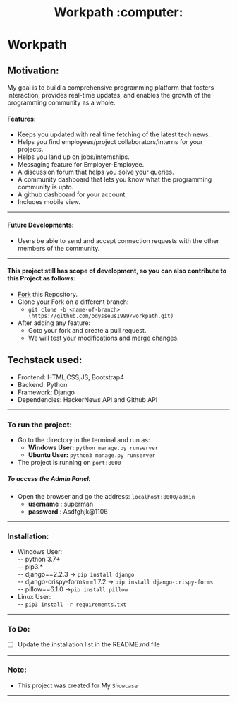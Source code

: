 <div align="center">	
	<h1>Workpath :computer:</h1>
</div>

# Workpath
## Motivation: 
My goal is to build a comprehensive programming platform that fosters interaction, provides real-time updates, and enables the growth of the programming community as a whole.
#### Features:
* Keeps you updated with real time fetching of the latest tech news.
* Helps you find employees/project collaborators/interns for your projects.
* Helps you land up on jobs/internships.
* Messaging feature for Employer-Employee.
* A discussion forum that helps you solve your queries.
* A community dashboard that lets you know what the programming community is upto.
* A github dashboard for your account.
* Includes mobile view.

------------------------------------------
#### Future Developments:
* Users be able to send and accept connection requests with the other members of the community.

------------------------------------------

#### This project still has scope of development, so you can also contribute to this Project as follows:
* [Fork]((https://github.com/odysseus1999/workpath.git)) this Repository.
* Clone your Fork on a different branch:
	* `git clone -b <name-of-branch>(https://github.com/odysseus1999/workpath.git)`
* After adding any feature:
	* Goto your fork and create a pull request.
	* We will test your modifications and merge changes.
	

## Techstack used:
- Frontend: HTML,CSS,JS, Bootstrap4
- Backend: Python
- Framework: Django
- Dependencies: HackerNews API and Github API

------------------------------------------
### To run the project:
* Go to the directory in the terminal and run as:
	* **Windows User:** `python manage.py runserver`
	* **Ubuntu User:** `python3 manage.py runserver`
* The project is running on `port:8000`

##### To access the Admin Panel:
* Open the browser and go the address: `localhost:8000/admin`
	* **username** : superman
	* **password** : Asdfghjk@1106

------------------------------------------

### Installation:
- Windows User:<br/>
-- python 3.7+<br/>
-- pip3.*<br/>
-- django==2.2.3 -> ```pip install django```<br/>
-- django-crispy-forms==1.7.2 -> ```pip install django-crispy-forms```<br/>
-- pillow==6.1.0 ->```pip install pillow```<br/>
- Linux User:<br/>
-- ```pip3 install -r requirements.txt```

------------------------------------------

### To Do:
* [ ] Update the installation list in the README.md file

------------------------------------------

### Note:
- This project was created for My `Showcase`

------------------------------------------


